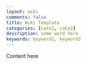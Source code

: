 ```yaml
---
layout: wiki
comments: false
title: Wiki Template
categories: [cate1, cate2]
description: some word here
keywords: keyword1, keyword2
---
```


Content here
